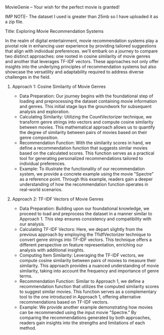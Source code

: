 MovieGenie – Your wish for the perfect movie is granted!

IMP NOTE- The dataset I used is greater than 25mb so I have uploaded it as a zip file.

Title: Exploring Movie Recommendation Systems

In the realm of digital entertainment, movie recommendation systems play a pivotal role in enhancing user experience by providing tailored suggestions that align with individual preferences. we'll embark on a journey to compare two distinct approaches: one rooted in cosine similarity of movie genres and another that leverages TF-IDF vectors. These approaches not only offer insights into the underlying principles of recommendation systems but also showcase the versatility and adaptability required to address diverse challenges in the field.

1. Approach 1: Cosine Similarity of Movie Genres
   - Data Preparation: Our journey begins with the foundational step of loading and preprocessing the dataset containing movie information and genres. This initial stage lays the groundwork for subsequent analysis and exploration.
   - Calculating Similarity: Utilizing the CountVectorizer technique, we transform genre strings into vectors and compute cosine similarity between movies. This mathematical approach allows us to quantify the degree of similarity between pairs of movies based on their genre composition.
   - Recommendation Function: With the similarity scores in hand, we define a recommendation function that suggests similar movies based on the calculated scores. This function serves as a practical tool for generating personalized recommendations tailored to individual preferences.
   - Example: To illustrate the functionality of our recommendation system, we provide a concrete example using the movie "Spectre" as a reference point. Through this example, readers gain a deeper understanding of how the recommendation function operates in real-world scenarios.

2. Approach 2: TF-IDF Vectors of Movie Genres
   - Data Preparation: Building upon our foundational knowledge, we proceed to load and preprocess the dataset in a manner similar to Approach 1. This step ensures consistency and compatibility with our analysis.
   - Calculating TF-IDF Vectors: Here, we depart slightly from the previous approach by employing the TfidfVectorizer technique to convert genre strings into TF-IDF vectors. This technique offers a different perspective on feature representation, enriching our analysis with additional insights.
   - Computing Item Similarity: Leveraging the TF-IDF vectors, we compute cosine similarity between pairs of movies to measure their similarity. This approach provides a nuanced understanding of movie similarity, taking into account the frequency and importance of genre terms.
   - Recommendation Function: Similar to Approach 1, we define a recommendation function that utilizes the computed similarity scores to suggest similar movies. This function serves as a complementary tool to the one introduced in Approach 1, offering alternative recommendations based on TF-IDF vectors.
   - Example: We provide another example demonstrating how movies can be recommended using the input movie "Spectre." By comparing the recommendations generated by both approaches, readers gain insights into the strengths and limitations of each method.





